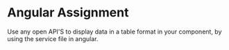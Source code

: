 # Angular Assignment
Use any open API'S  to display data in a table format in your component, by using the service file in angular.
